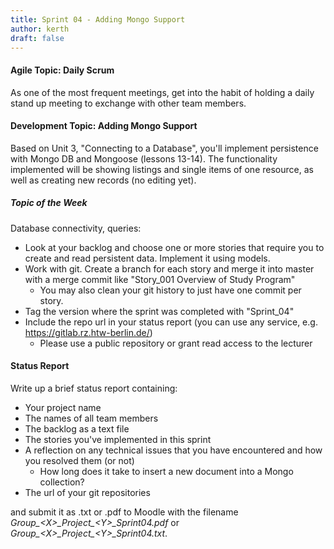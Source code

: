 ```yaml
---
title: Sprint 04 - Adding Mongo Support
author: kerth
draft: false
---
```

#### Agile Topic: Daily Scrum

As one of the most frequent meetings, get into the habit of holding a daily stand up meeting to exchange with other team members.

#### Development Topic: Adding Mongo Support

Based on Unit 3, "Connecting to a Database", you'll implement persistence with Mongo DB and Mongoose (lessons 13-14). The functionality
implemented will be showing listings and single items of one resource, as well as creating new records (no editing yet).

##### Topic of the Week

Database connectivity, queries:

- Look at your backlog and choose one or more stories that require you to create and read persistent data. Implement it using models.
- Work with git. Create a branch for each story and merge it into master with a merge commit like "Story_001 Overview of Study Program"
  - You may also clean your git history to just have one commit per story.
- Tag the version where the sprint was completed with "Sprint_04"
- Include the repo url in your status report (you can use any service, e.g. https://gitlab.rz.htw-berlin.de/)
  - Please use a public repository or grant read access to the lecturer

#### Status Report

Write up a brief status report containing:

- Your project name
- The names of all team members
- The backlog as a text file
- The stories you've implemented in this sprint
- A reflection on any technical issues that you have encountered and how you resolved them (or not)
  - How long does it take to insert a new document into a Mongo collection?
- The url of your git repositories

and submit it as .txt or .pdf to Moodle with the filename _Group\_\<X\>\_Project\_\<Y\>\_Sprint04.pdf_ or
_Group\_\<X\>\_Project\_\<Y\>\_Sprint04.txt_.
